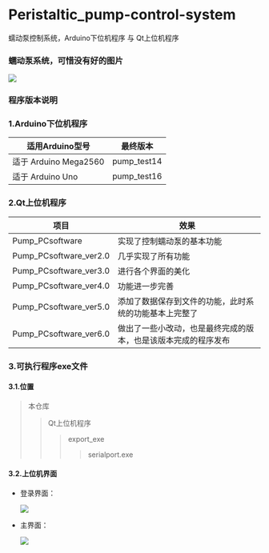 # Peristaltic_pump-control-system
蠕动泵控制系统，Arduino下位机程序 与 Qt上位机程序 

### 蠕动泵系统，可惜没有好的图片

![](E:\GitHub\Peristaltic_pump-control-system\图片\蠕动泵.jpg)



### 程序版本说明

### 1.Arduino下位机程序

| 适用Arduino型号       | 最终版本    |
| --------------------- | ----------- |
| 适于 Arduino Mega2560 | pump_test14 |
| 适于 Arduino Uno      | pump_test16 |

### 2.Qt上位机程序

| 项目                   | 效果                                                         |
| ---------------------- | ------------------------------------------------------------ |
| Pump_PCsoftware        | 实现了控制蠕动泵的基本功能                                   |
| Pump_PCsoftware_ver2.0 | 几乎实现了所有功能                                           |
| Pump_PCsoftware_ver3.0 | 进行各个界面的美化                                           |
| Pump_PCsoftware_ver4.0 | 功能进一步完善                                               |
| Pump_PCsoftware_ver5.0 | 添加了数据保存到文件的功能，此时系统的功能基本上完整了       |
| Pump_PCsoftware_ver6.0 | 做出了一些小改动，也是最终完成的版本，也是该版本完成的程序发布 |

### 3.可执行程序exe文件

#### 3.1.位置

> 本仓库
>
> > Qt上位机程序
> >
> > > export_exe
> > >
> > > > serialport.exe

#### 3.2.上位机界面

+ 登录界面：

  ![](E:\GitHub\Peristaltic_pump-control-system\图片\上位机-登录界面.png)

+ 主界面：

  ![](E:\GitHub\Peristaltic_pump-control-system\图片\上位机-主界面.png)

  



